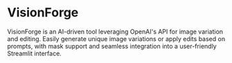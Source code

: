 # VisionForge
VisionForge is an AI-driven tool leveraging OpenAI's API for image variation and editing. Easily generate unique image variations or apply edits based on prompts, with mask support and seamless integration into a user-friendly Streamlit interface.
